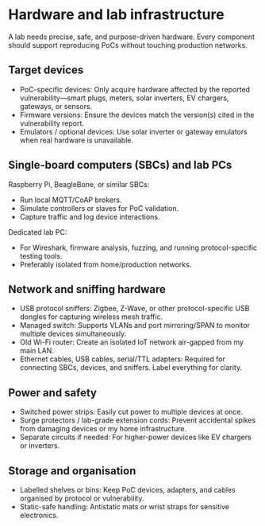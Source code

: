 # Hardware and lab infrastructure

A lab needs precise, safe, and purpose-driven hardware. Every component should support reproducing PoCs without touching production networks.

## Target devices

- PoC-specific devices: Only acquire hardware affected by the reported vulnerability—smart plugs, meters, solar inverters, EV chargers, gateways, or sensors.  
- Firmware versions: Ensure the devices match the version(s) cited in the vulnerability report.  
- Emulators / optional devices: Use solar inverter or gateway emulators when real hardware is unavailable.  

## Single-board computers (SBCs) and lab PCs

Raspberry Pi, BeagleBone, or similar SBCs:

- Run local MQTT/CoAP brokers.  
- Simulate controllers or slaves for PoC validation.  
- Capture traffic and log device interactions.  

Dedicated lab PC:  

- For Wireshark, firmware analysis, fuzzing, and running protocol-specific testing tools.  
- Preferably isolated from home/production networks.

## Network and sniffing hardware

- USB protocol sniffers: Zigbee, Z-Wave, or other protocol-specific USB dongles for capturing wireless mesh traffic.  
- Managed switch: Supports VLANs and port mirroring/SPAN to monitor multiple devices simultaneously.  
- Old Wi-Fi router: Create an isolated IoT network air-gapped from my main LAN.  
- Ethernet cables, USB cables, serial/TTL adapters: Required for connecting SBCs, devices, and sniffers. Label everything for clarity.  

## Power and safety

- Switched power strips: Easily cut power to multiple devices at once.  
- Surge protectors / lab-grade extension cords: Prevent accidental spikes from damaging devices or my home infrastructure.  
- Separate circuits if needed: For higher-power devices like EV chargers or inverters.  

## Storage and organisation

- Labelled shelves or bins: Keep PoC devices, adapters, and cables organised by protocol or vulnerability.  
- Static-safe handling: Antistatic mats or wrist straps for sensitive electronics.
